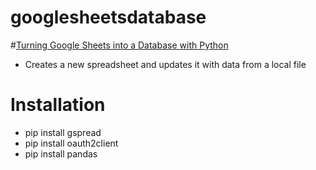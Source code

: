 # googlesheetsdatabase

#[Turning Google Sheets into a Database with Python](https://towardsdatascience.com/turn-google-sheets-into-your-own-database-with-python-4aa0b4360ce7)
- Creates a new spreadsheet and updates it with data from a local file

# Installation
- pip install gspread
- pip install oauth2client
- pip install pandas
